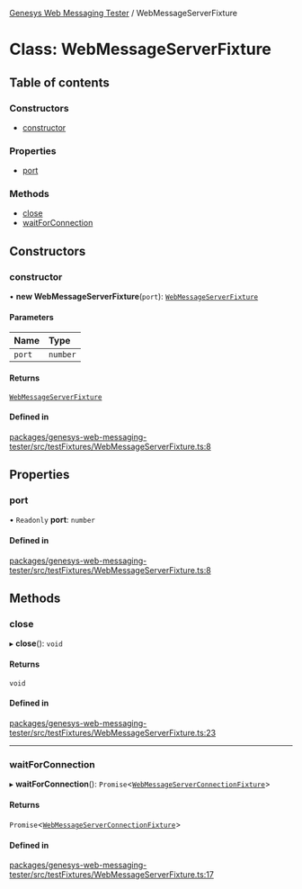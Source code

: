 [Genesys Web Messaging Tester](../README.md) / WebMessageServerFixture

# Class: WebMessageServerFixture

## Table of contents

### Constructors

- [constructor](WebMessageServerFixture.md#constructor)

### Properties

- [port](WebMessageServerFixture.md#port)

### Methods

- [close](WebMessageServerFixture.md#close)
- [waitForConnection](WebMessageServerFixture.md#waitforconnection)

## Constructors

### constructor

• **new WebMessageServerFixture**(`port`): [`WebMessageServerFixture`](WebMessageServerFixture.md)

#### Parameters

| Name | Type |
| :------ | :------ |
| `port` | `number` |

#### Returns

[`WebMessageServerFixture`](WebMessageServerFixture.md)

#### Defined in

[packages/genesys-web-messaging-tester/src/testFixtures/WebMessageServerFixture.ts:8](https://github.com/ovotech/genesys-web-messaging-tester/blob/main/packages/genesys-web-messaging-tester/src/testFixtures/WebMessageServerFixture.ts#L8)

## Properties

### port

• `Readonly` **port**: `number`

#### Defined in

[packages/genesys-web-messaging-tester/src/testFixtures/WebMessageServerFixture.ts:8](https://github.com/ovotech/genesys-web-messaging-tester/blob/main/packages/genesys-web-messaging-tester/src/testFixtures/WebMessageServerFixture.ts#L8)

## Methods

### close

▸ **close**(): `void`

#### Returns

`void`

#### Defined in

[packages/genesys-web-messaging-tester/src/testFixtures/WebMessageServerFixture.ts:23](https://github.com/ovotech/genesys-web-messaging-tester/blob/main/packages/genesys-web-messaging-tester/src/testFixtures/WebMessageServerFixture.ts#L23)

___

### waitForConnection

▸ **waitForConnection**(): `Promise`\<[`WebMessageServerConnectionFixture`](WebMessageServerConnectionFixture.md)\>

#### Returns

`Promise`\<[`WebMessageServerConnectionFixture`](WebMessageServerConnectionFixture.md)\>

#### Defined in

[packages/genesys-web-messaging-tester/src/testFixtures/WebMessageServerFixture.ts:17](https://github.com/ovotech/genesys-web-messaging-tester/blob/main/packages/genesys-web-messaging-tester/src/testFixtures/WebMessageServerFixture.ts#L17)
